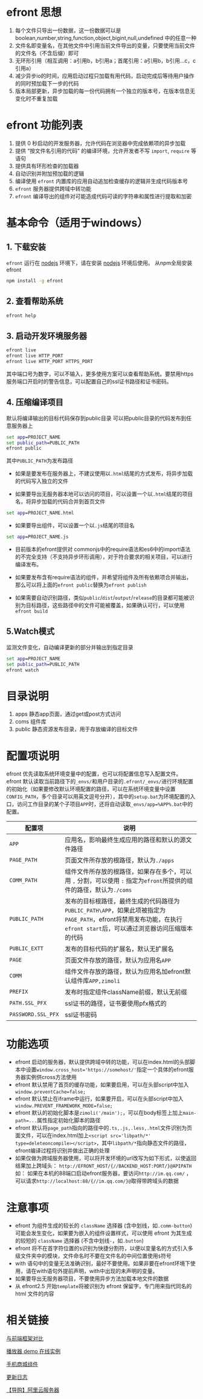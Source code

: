 
# efront 思想

1. 每个文件只导出一份数据，这一份数据可以是 boolean,number,string,function,object,bigint,null,undefined 中的任意一种
2. 文件名即变量名，在其他文件中引用当前文件导出的变量，只要使用当前文件的文件名（不含后缀）即可
3. 无环形引用（相互调用：a引用b，b引用a；首尾引用：a引用b，b引用...c，c引用a）
4. 减少异步io的时间，应用启动过程只加载有用代码，启动完成后等待用户操作的同时预加载下一步的代码
5. 版本局部更新，异步加载的每一份代码拥有一个独立的版本号，在版本信息无变化时不重复加载

# efront 功能列表

1. 提供 0 秒启动的开发服务器，允许代码在浏览器中完成依赖项的异步加载
2. 提供 “按文件名引用的代码” 的编译环境，允许开发者不写 `import`, `require` 等语句
3. 提供具有环形检查的加载器
4. 自动识别并附加预加载的逻辑
5. 编译使用 `efront` 内置库的应用自动追加检查缓存的逻辑并生成代码版本号
6. `efront` 服务器提供跨域中转功能
7. `efront` 编译导出的组件对可能造成代码可读的字符串和属性进行提取和加密

# 基本命令（适用于windows）

## 1. 下载安装

`efront` 运行在 [nodejs](https://nodejs.org/zh-cn/) 环境下，请在安装 [nodejs](https://nodejs.org/zh-cn/) 环境后使用。
从npm全局安装efront

```bat
npm install -g efront
```

## 2. 查看帮助系统

```bat
efront help
```

## 3. 启动开发环境服务器

```bat
efront live
efront live HTTP_PORT
efront live HTTP_PORT HTTPS_PORT
```

其中端口号为数字，可以不输入，更多使用方案可以查看帮助系统。要禁用https服务端口开启时的警告信息，可以配置自己的ssl证书路径和证书密码。

## 4. 压缩编译项目

默认将编译输出的目标代码保存到public目录
可以把public目录的代码发布到任意服务器上

```bat
set app=PROJECT_NAME
set public_path=PUBLIC_PATH
efront public
```

其中`PUBLIC_PATH`为发布路径

* 如果是要发布在服务器上，不建议使用以`.html`结尾的方式发布，将异步加载的代码写入独立的文件

* 如果要导出无服务器本地可以访问的项目，可以设置一个以`.html`结尾的项目名，将异步加载的代码合并到首页文件

```bat
set app=PROJECT_NAME.html
```

* 如果要导出组件，可以设置一个以`.js`结尾的项目名

```bat
set app=PROJECT_NAME.js
```

* 目前版本的efront提供对 commonjs中的require语法和es6中的import语法 的不完全支持（不支持异步环形调用），对于符合要求的相关项目，可以进行编译发布。
* 如果要发布含有require语法的组件，并希望将组件及所有依赖项合并输出，那么可以将上面的`efront public`替换为`efront publish`

* 如果需要自动识别路径，类似`public`/`dist`/`output`/`release`的目录都可能被识别为目标路径，这些路径中的文件可能被覆盖，如果确认可行，可以使用`efront build`

## 5.Watch模式

监测文件变化，自动编译更新的部分并输出到指定目录

```bat
set app=PROJECT_NAME
set public_path=PUBLIC_PATH
efront watch
```

# 目录说明

01. apps 静态app页面，通过get或post方式访问
02. coms 组件库
03. public 静态资源发布目录，用于存放编译的目标文件

# 配置项说明

efront 优先读取系统环境变量中的配置，也可以将配置信息写入配置文件。
efront 默认读取当前路径下的`_envs/`和用户目录的`.efront/_envs/`进行环境配置的初始化（如果要修改默认环境配置的路径，可以在系统环境变量中设置`CONFIG_PATH`，多个目录可以用英文逗号分开），其中的`setup.bat`为环境配置的入口，访问工作目录的某个子项目`APP`时，还将自动读取`_envs/app=%APP%.bat`中的配置。

| 配置项 |说明|
|--|--|
| `APP` | 应用名，影响最终生成应用的路径和默认的源文件路径
| `PAGE_PATH`| 页面文件所存放的根路径，默认为`./apps`
| `COMM_PATH`| 组件文件所存放的根路径，如果存在多个，可以用 `,` 分割，可以使用 `:` 指定为`efront`所提供的组件的路径，默认为`./coms`
| `PUBLIC_PATH`| 发布的目标根路径，最终生成的代码路径为`PUBLIC_PATH\APP`，如果此项被指定为`PAGE_PATH`，efront将禁用发布功能，在执行`efront start`后，可以通过浏览器访问压缩版本的代码
| `PUBLIC_EXTT`| 发布的目标代码的扩展名，默认无扩展名
| `PAGE`| 页面文件存放的路径，默认为应用名`APP`
| `COMM`| 组件文件存放的路径，默认为应用名加efront默认组件库`APP,zimoli`
| `PREFIX`| 发布时指定组件className前缀，默认无前缀
| `PATH.SSL_PFX`| ssl证书的路径，证书要使用pfx格式的
| `PASSWORD.SSL_PFX`| ssl证书密码

# 功能选项

* efront 启动的服务器，默认提供跨域中转的功能，可以在index.html的头部脚本中设置`window.cross_host='https://somehost/'`指定一个具体的efront服务器实例供cross方法使用
* efront 默认禁用了首页的缓存功能，如果要启用，可以在头部script中加入 `window.preventCache=false;`
* efront 默认禁止在iframe中运行，如果要开启，可以在头部script中加入 `window.PREVENT_FRAMEWORK_MODE=false;`
* efront 默认的初始化脚本是`zimoli('/main');`，可以在body标签上加上`main-path=...`属性指定初始化脚本的路径
* efront 默认将`page_path`指向的路径中的`.ts,.js,.less,.html`文件识别为页面文件，可以在index.html加上`<script src='libpath/*' type=deleteoncompile></script>`，其中`libpath/*`指向静态文件的路径，efront编译过程将识别并做出正确的处理
* 如果仅做为跨域服务器使用，可以将开发环境的url改写为如下形式，以使返回结果加上跨域头：
`http://EFRONT_HOST/{//BACKEND_HOST:PORT/}@APIPATH`
<br/>如：
如果在本机的88端口启动efront服务器，要访问`http://im.qq.com/` ，可以请求`http://localhost:88/{//im.qq.com/}@`取得带跨域头的数据

# 注意事项

* efront 为组件生成的较长的 `className` 选择器 (含中划线，如`.comm-button`)可能会发生变化，如果要为嵌入的组件设置样式，可以使用 efront 为其生成的较短的 `className` 选择器 (不含中划线`-`，如`.button`)
* efront 将不在首字符位置的`$`识别为快捷分割符，以便以变量名的方式引入多级文件夹中的模块，文件命名时不要在文件名的中间位置使用`$`符号
* with 语句中的变量无法准确识别，最好不要使用。如果非要在efront环境下使用，请在with语句外提前声明，with中出现的未声明的变量。
* 如果要导出无服务器项目，不要使用异步方法加载本地文件的数据
* 从 efront2.5 开始`template`将被识别为 efront 保留字，专门用来指代同名的 html 文件的内容

# 相关链接

[与前端框架对比](docs/compare.md)

[播放器 demo 在线实例](http://efront.cc/kugou/)

[手机商城组件](http://github.com/yunxu1019/qfy)

[更新日志](https://github.com/yunxu1019/efront/commits/develop)

[【导购】阿里云服务器](https://www.aliyun.com/minisite/goods?userCode=4gklptno)
